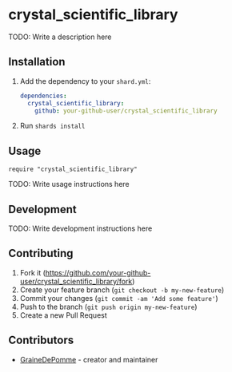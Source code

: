 # crystal_scientific_library

TODO: Write a description here

## Installation

1. Add the dependency to your `shard.yml`:

   ```yaml
   dependencies:
     crystal_scientific_library:
       github: your-github-user/crystal_scientific_library
   ```

2. Run `shards install`

## Usage

```crystal
require "crystal_scientific_library"
```

TODO: Write usage instructions here

## Development

TODO: Write development instructions here

## Contributing

1. Fork it (<https://github.com/your-github-user/crystal_scientific_library/fork>)
2. Create your feature branch (`git checkout -b my-new-feature`)
3. Commit your changes (`git commit -am 'Add some feature'`)
4. Push to the branch (`git push origin my-new-feature`)
5. Create a new Pull Request

## Contributors

- [GraineDePomme](https://github.com/your-github-user) - creator and maintainer

